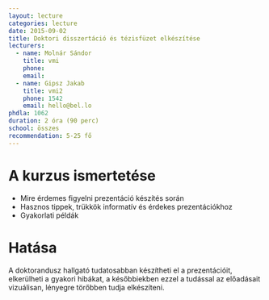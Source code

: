 ```yaml
---
layout: lecture
categories: lecture
date: 2015-09-02
title: Doktori disszertáció és tézisfüzet elkészítése
lecturers:
  - name: Molnár Sándor
    title: vmi
    phone: 
    email: 
  - name: Gipsz Jakab
    title: vmi2
    phone: 1542
    email: hello@bel.lo
phdla: 1062
duration: 2 óra (90 perc)
school: összes
recommendation: 5-25 fő
---
```


# A kurzus ismertetése

* Mire érdemes figyelni prezentáció készítés során
* Hasznos tippek, trükkök informatív és érdekes prezentációkhoz
* Gyakorlati példák

# Hatása

A doktorandusz hallgató tudatosabban készítheti el a prezentációit, elkerülheti a gyakori hibákat, a későbbiekben ezzel a tudással az előadásait vizuálisan, lényegre törőbben tudja elkészíteni.
